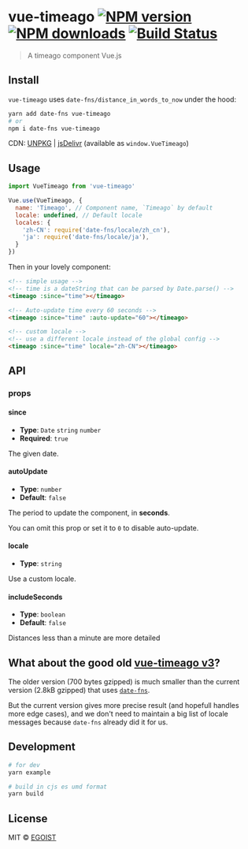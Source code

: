 # vue-timeago [![NPM version](https://img.shields.io/npm/v/vue-timeago.svg)](https://npmjs.com/package/vue-timeago) [![NPM downloads](https://img.shields.io/npm/dm/vue-timeago.svg)](https://npmjs.com/package/vue-timeago) [![Build Status](https://img.shields.io/circleci/project/egoist/vue-timeago/master.svg)](https://circleci.com/gh/egoist/vue-timeago)

> A timeago component Vue.js

## Install

`vue-timeago` uses `date-fns/distance_in_words_to_now` under the hood:

```bash
yarn add date-fns vue-timeago
# or
npm i date-fns vue-timeago
```

CDN: [UNPKG](https://unpkg.com/vue-timeago/dist/) | [jsDelivr](https://cdn.jsdelivr.net/npm/vue-timeago/dist/) (available as `window.VueTimeago`)

## Usage

```js
import VueTimeago from 'vue-timeago'

Vue.use(VueTimeago, {
  name: 'Timeago', // Component name, `Timeago` by default
  locale: undefined, // Default locale
  locales: {
    'zh-CN': require('date-fns/locale/zh_cn'),
    'ja': require('date-fns/locale/ja'),
  }
})
```

Then in your lovely component:

```html
<!-- simple usage -->
<!-- time is a dateString that can be parsed by Date.parse() -->
<timeago :since="time"></timeago>

<!-- Auto-update time every 60 seconds -->
<timeago :since="time" :auto-update="60"></timeago>

<!-- custom locale -->
<!-- use a different locale instead of the global config -->
<timeago :since="time" locale="zh-CN"></timeago>
```

## API

### props

#### since

- __Type__: `Date` `string` `number`
- __Required__: `true`

The given date.

#### autoUpdate

- __Type__: `number`
- __Default__: `false`

The period to update the component, in **seconds**.

You can omit this prop or set it to `0` to disable auto-update.

#### locale

- __Type__: `string`

Use a custom locale.

#### includeSeconds

- __Type__: `boolean`
- __Default__: `false`

Distances less than a minute are more detailed

## What about the good old [vue-timeago v3](https://github.com/egoist/vue-timeago/tree/3)?

The older version (700 bytes gzipped) is much smaller than the current version (2.8kB gzipped) that uses [`date-fns`](https://date-fns.org/).

But the current version gives more precise result (and hopefull handles more edge cases), and we don't need to maintain a big list of locale messages because `date-fns` already did it for us.

## Development

```bash
# for dev
yarn example

# build in cjs es umd format
yarn build
```

## License

MIT © [EGOIST](https://github.com/egoist)


